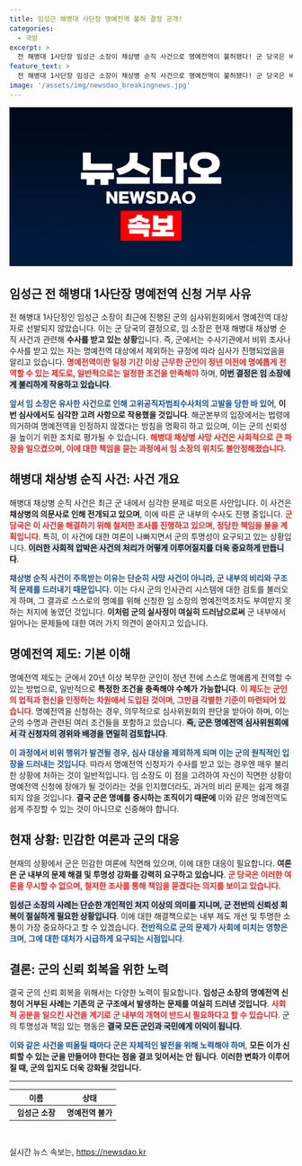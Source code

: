 ```yaml
---
title: 임성근 해병대 사단장 명예전역 불허 결정 공개!
categories:
  - 국방
excerpt: >
  전 해병대 1사단장 임성근 소장이 채상병 순직 사건으로 명예전역이 불허됐다! 군 당국은 비위 수사 중인 이에게 명예전역 자격을 주지 않았는데, 그가 처한 상황은? 클릭해서 이 사건의 전말을 알아보세요!
feature_text: >
  전 해병대 1사단장 임성근 소장이 채상병 순직 사건으로 명예전역이 불허됐다! 군 당국은 비위 수사 중인 이에게 명예전역 자격을 주지 않았는데, 그가 처한 상황은? 클릭해서 이 사건의 전말을 알아보세요!
image: '/assets/img/newsdao_breakingnews.jpg'
---
```


<p><img src="/assets/img/newsdao_breakingnews.jpg" alt="koreaapp 속보" /></p>

<h2 data-ke-size="size26">임성근 전 해병대 1사단장 명예전역 신청 거부 사유</h2>

<p data-ke-size="size16">전 해병대 1사단장인 임성근 소장이 최근에 진행된 군의 심사위원회에서 명예전역 대상자로 선발되지 않았습니다. 이는 군 당국의 결정으로, 임 소장은 현재 해병대 채상병 순직 사건과 관련해 <b>수사를 받고 있는 상황</b>입니다. 즉, 군에서는 수사기관에서 비위 조사나 수사를 받고 있는 자는 명예전역 대상에서 제외하는 규정에 따라 심사가 진행되었음을 알리고 있습니다. <b><span style="color: #ee2323;">명예전역이란 일정 기간 이상 근무한 군인이 정년 이전에 명예롭게 전역할 수 있는 제도로, 일반적으로는 일정한 조건을 만족해야</span></b> 하며, <b><span style="background-color: #21538527;">이번 결정은 임 소장에게 불리하게 작용하고 있습니다</span></b>.</p>

<p data-ke-size="size16"><b><span style="color: #1a5490;">앞서 임 소장은 유사한 사건으로 인해 고위공직자범죄수사처의 고발을 당한 바 있어</span></b>, <b>이번 심사에서도 심각한 고려 사항으로 작용했을 것입니다</b>. 해군본부의 입장에서는 법령에 의거하여 명예전역을 인정하지 않겠다는 방침을 명확히 하고 있으며, 이는 군의 신뢰성을 높이기 위한 조치로 평가될 수 있습니다. <b><span style="color: #ee2323;">해병대 채상병 사망 사건은 사회적으로 큰 파장을 일으켰으며, 이에 대한 책임을 묻는 과정에서 임 소장의 위치도 불안정해졌습니다</span></b>.</p>

<h2 data-ke-size="size26">해병대 채상병 순직 사건: 사건 개요</h2>

<p data-ke-size="size16">해병대 채상병 순직 사건은 최근 군 내에서 심각한 문제로 떠오른 사안입니다. 이 사건은 <b>채상병의 의문사로 인해 전개되고 있으며</b>, 이에 따른 군 내부의 수사도 진행 중입니다. <b><span style="color: #ee2323;">군 당국은 이 사건을 해결하기 위해 철저한 조사를 진행하고 있으며, 정당한 책임을 물을 계획입니다</span></b>. 특히, 이 사건에 대한 여론이 나빠지면서 군의 투명성이 요구되고 있는 상황입니다. <b><span style="background-color: #21538527;">이러한 사회적 압박은 사건의 처리가 어떻게 이루어질지를 더욱 중요하게 만듭니다</span></b>.</p>

<p data-ke-size="size16"><b><span style="color: #1a5490;">채상병 순직 사건이 주목받는 이유는 단순히 사망 사건이 아니라, 군 내부의 비리와 구조적 문제를 드러내기 때문입니다</span></b>. 이는 다시 군의 인사관리 시스템에 대한 검토를 불러오게 하며, 그 결과로 스스로의 명예를 위해 신청한 임 소장의 명예전역조차도 부여받지 못하는 처지에 놓였던 것입니다. <b>이처럼 군의 실사정이 여실히 드러남으로써</b> 군 내부에서 일어나는 문제들에 대한 여러 가지 의견이 쏟아지고 있습니다.</p>

<h2 data-ke-size="size26">명예전역 제도: 기본 이해</h2>

<p data-ke-size="size16">명예전역 제도는 군에서 20년 이상 복무한 군인이 정년 전에 스스로 명예롭게 전역할 수 있는 방법으로, 일반적으로 <b>특정한 조건을 충족해야 수혜가 가능합니다</b>. <b><span style="color: #ee2323;">이 제도는 군인의 업적과 헌신을 인정하는 차원에서 도입된 것이며, 그만큼 각별한 기준이 마련되어 있습니다</span></b>. 명예전역을 신청하는 경우, 의무적으로 심사위원회의 판단을 받아야 하며, 이는 군의 수명과 관련된 여러 조건들을 포함하고 있습니다. <b><span style="background-color: #21538527;">즉, 군은 명예전역 심사위원회에서 각 신청자의 경위와 배경을 면밀히 검토합니다</span></b>.</p>

<p data-ke-size="size16"><b><span style="color: #1a5490;">이 과정에서 비위 행위가 발견될 경우, 심사 대상을 제외하게 되며 이는 군의 원칙적인 입장을 드러내는 것입니다</span></b>. 따라서 명예전역 신청자가 수사를 받고 있는 경우엔 매우 불리한 상황에 처하는 것이 일반적입니다. 임 소장도 이 점을 고려하여 자신이 직면한 상황이 명예전역 신청에 장애가 될 것이라는 것을 인지했더라도, 과거의 비리 문제는 쉽게 해결되지 않을 것입니다. <b>결국 군은 명예를 중시하는 조직이기 때문에</b> 이와 같은 명예전역도 쉽게 주장할 수 있는 것이 아니므로 신중해야 합니다.</p>

<h2 data-ke-size="size26">현재 상황: 민감한 여론과 군의 대응</h2>

<p data-ke-size="size16">현재의 상황에서 군은 민감한 여론에 직면해 있으며, 이에 대한 대응이 필요합니다. <b>여론은 군 내부의 문제 해결 및 투명성 강화를 강력히 요구하고 있습니다</b>. <b><span style="color: #ee2323;">군 당국은 이러한 여론을 무시할 수 없으며, 철저한 조사를 통해 책임을 묻겠다는 의지를 보이고 있습니다</span></b>.</p>

<p data-ke-size="size16"><b><span style="background-color: #21538527;">임성근 소장의 사례는 단순한 개인적인 처지 이상의 의미를 지니며, 군 전반의 신뢰성 회복이 절실하게 필요한 상황입니다</span></b>. 이에 대한 해결책으로는 내부 제도 개선 및 투명한 소통이 가장 중요하다고 할 수 있겠습니다. <b><span style="color: #1a5490;">전반적으로 군의 문제가 사회에 미치는 영향은 크며, 그에 대한 대처가 시급하게 요구되는 시점입니다</span></b>.</p>

<h2 data-ke-size="size26">결론: 군의 신뢰 회복을 위한 노력</h2>

<p data-ke-size="size16">결국 군의 신뢰 회복을 위해서는 다양한 노력이 필요합니다. <b>임성근 소장의 명예전역 신청이 거부된 사례는 기존의 군 구조에서 발생하는 문제를 여실히 드러낸 것입니다</b>. <b><span style="color: #ee2323;">사회적 공분을 일으킨 사건을 계기로 군 내부의 개혁이 반드시 필요하다고 할 수 있습니다</span></b>. 군의 투명성과 책임 있는 행동은 <b><span style="background-color: #21538527;">결국 모든 군인과 국민에게 이익이 됩니다</span></b>.</p>

<p data-ke-size="size16"><b><span style="color: #1a5490;">이와 같은 사건을 떠올릴 때마다 군은 자체적인 발전을 위해 노력해야 하며</span></b>, <b>모든 이가 신뢰할 수 있는 군을 만들어야 한다는 점을 결코 잊어서는 안 됩니다</b>. <b>이러한 변화가 이루어질 때, 군의 입지도 더욱 강화될 것입니다.</b></p>

<hr>

<table style="border-collapse: collapse; width: 100%; border: 0;">
    <thead>
        <tr>
            <th style="text-align: center; width: 50%;"><b>이름</b></th>
            <th style="text-align: center; width: 50%;"><b>상태</b></th>
        </tr>
    </thead>
    <tbody>
        <tr>
            <td style="text-align: center; height: 17px;"><b>임성근 소장</b></td>
            <td style="text-align: center; height: 17px;"><b>명예전역 불가</b></td>
        </tr>
    </tbody>
</table>

<p data-ke-size="size16">&nbsp;</p>
실시간 뉴스 속보는, <a href="https://newsdao.kr" rel="dofollow">https://newsdao.kr</a>


